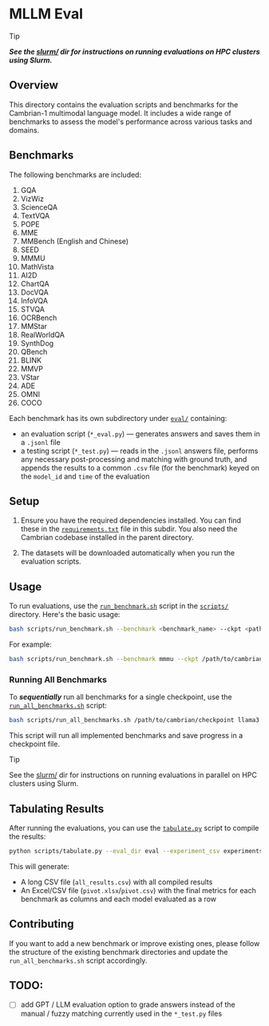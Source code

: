# MLLM Eval

> [!TIP]
> ***See the [slurm/](slurm/) dir for instructions on running evaluations on HPC clusters using Slurm.***

## Overview

This directory contains the evaluation scripts and benchmarks for the Cambrian-1 multimodal language model. It includes a wide range of benchmarks to assess the model's performance across various tasks and domains.

## Benchmarks

The following benchmarks are included:

1. GQA
2. VizWiz
3. ScienceQA
4. TextVQA
5. POPE
6. MME
7. MMBench (English and Chinese)
8. SEED
9. MMMU
10. MathVista
11. AI2D
12. ChartQA
13. DocVQA
14. InfoVQA
15. STVQA
16. OCRBench
17. MMStar
18. RealWorldQA
19. SynthDog
20. QBench
21. BLINK
22. MMVP
23. VStar
24. ADE
25. OMNI
26. COCO

Each benchmark has its own subdirectory under [`eval/`](eval/) containing:
* an evaluation script (`*_eval.py`) — generates answers and saves them in a `.jsonl` file
* a testing script (`*_test.py`) — reads in the `.jsonl` answers file, performs any necessary post-processing and matching with ground truth, and appends the results to a common `.csv` file (for the benchmark) keyed on the `model_id` and `time` of the evaluation

## Setup

1. Ensure you have the required dependencies installed. You can find these in the [`requirements.txt`](requirements.txt) file in this subdir. You also need the Cambrian codebase installed in the parent directory.

2. The datasets will be downloaded automatically when you run the evaluation scripts.

## Usage

To run evaluations, use the [`run_benchmark.sh`](scripts/run_benchmark.sh) script in the [`scripts/`](scripts/) directory. Here's the basic usage:

```bash
bash scripts/run_benchmark.sh --benchmark <benchmark_name> --ckpt <path_to_checkpoint> --conv_mode <conversation_mode>
```

For example:

```bash
bash scripts/run_benchmark.sh --benchmark mmmu --ckpt /path/to/cambrian/checkpoint --conv_mode vicuna_v1
```

### Running All Benchmarks

To ***sequentially*** run all benchmarks for a single checkpoint, use the [`run_all_benchmarks.sh`](scripts/run_all_benchmarks.sh) script:

```bash
bash scripts/run_all_benchmarks.sh /path/to/cambrian/checkpoint llama3
```

This script will run all implemented benchmarks and save progress in a checkpoint file.

> [!TIP]
> See the [slurm/](slurm/) dir for instructions on running evaluations in parallel on HPC clusters using Slurm.

## Tabulating Results

After running the evaluations, you can use the [`tabulate.py`](scripts/tabulate.py) script to compile the results:

```bash
python scripts/tabulate.py --eval_dir eval --experiment_csv experiments.csv --out_pivot pivot.xlsx --out_all_results all_results.csv
```

This will generate:
- A long CSV file (`all_results.csv`) with all compiled results
- An Excel/CSV file (`pivot.xlsx`/`pivot.csv`) with the final metrics for each benchmark as columns and each model evaluated as a row

## Contributing

If you want to add a new benchmark or improve existing ones, please follow the structure of the existing benchmark directories and update the `run_all_benchmarks.sh` script accordingly.

## TODO:

- [ ] add GPT / LLM evaluation option to grade answers instead of the manual / fuzzy matching currently used in the `*_test.py` files
